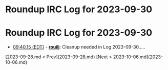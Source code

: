 # Roundup IRC Log for 2023-09-30 #
# Roundup IRC Log for 2023-09-30
* <a href="#09:40.15" id="09:40.15">09:40.15 (EDT)</a> - __[rouilj](https://github.com/rouilj)__: Cleanup needed in Log 2023-09-30.....

<div class="inpage-footer">
[2023-09-28.md < Prev](2023-09-28.md)
[Next > 2023-10-06.md](2023-10-06.md)
</div>
